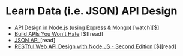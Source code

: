 # Learn Data (i.e. JSON) API Design

* [API Design in Node.js (using Express & Mongo)](https://frontendmasters.com/courses/api-design-nodejs/) [watch][$]
* [Build APIs You Won't Hate](http://apisyouwonthate.com/) [$][read]
* [JSON API ](http://jsonapi.org/) [read]
* [RESTful Web API Design with Node.JS - Second Edition](https://www.amazon.com/RESTful-Web-API-Design-Node-JS/dp/1786469138?&_encoding=UTF8&tag=frontend-handbook-20&linkCode=ur2&linkId=65822660966bb9c5339b4b411ef25d73&camp=1789&creative=9325) [$][read]




















































